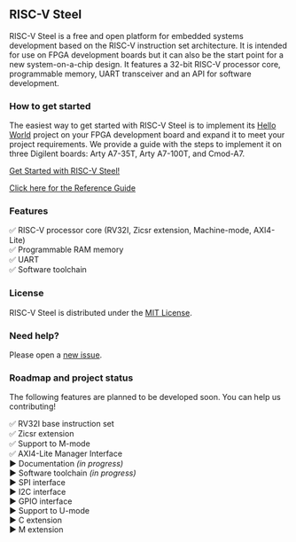 ## RISC-V Steel

RISC-V Steel is a free and open platform for embedded systems development based on the RISC-V instruction set architecture. It is intended for use on FPGA development boards but it can also be the start point for a new system-on-a-chip design. It features a 32-bit RISC-V processor core, programmable memory, UART transceiver and an API for software development.

### How to get started

The easiest way to get started with RISC-V Steel is to implement its [Hello World](https://github.com/riscv-steel/riscv-steel/tree/main/hello-world) project on your FPGA development board and expand it to meet your project requirements. We provide a guide with the steps to implement it on three Digilent boards: Arty A7-35T, Arty A7-100T, and Cmod-A7.

[Get Started with RISC-V Steel!](https://riscv-steel.github.io/riscv-steel/getting-started/)

[Click here for the Reference Guide](https://riscv-steel.github.io/riscv-steel/hardware-reference/)

### Features 

:white_check_mark: RISC-V processor core (RV32I, Zicsr extension, Machine-mode, AXI4-Lite)  
:white_check_mark: Programmable RAM memory  
:white_check_mark: UART  
:white_check_mark: Software toolchain  

### License

RISC-V Steel is distributed under the [MIT License](LICENSE.md).

### Need help?

Please open a [new issue](https://github.com/riscv-steel/riscv-steel/issues).

### Roadmap and project status

The following features are planned to be developed soon. You can help us contributing!

:white_check_mark: RV32I base instruction set  
:white_check_mark: Zicsr extension  
:white_check_mark: Support to M-mode  
:white_check_mark: AXI4-Lite Manager Interface  
:arrow_forward: Documentation *(in progress)*  
:arrow_forward: Software toolchain *(in progress)*  
:arrow_forward: SPI interface  
:arrow_forward: I2C interface  
:arrow_forward: GPIO interface  
:arrow_forward: Support to U-mode  
:arrow_forward: C extension  
:arrow_forward: M extension  
